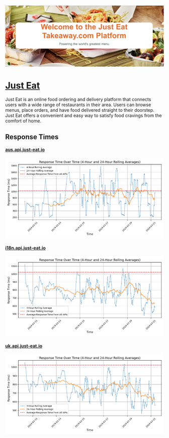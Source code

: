 [![Visit Just Eat](imagePreview.png)](https://developers.just-eat.com)

# [Just Eat](https://developers.just-eat.com)

Just Eat is an online food ordering and delivery platform that connects users with a wide range of restaurants in their area. Users can browse menus, place orders, and have food delivered straight to their doorstep. Just Eat offers a convenient and easy way to satisfy food cravings from the comfort of home.

## Response Times

#### [aus.api.just-eat.io](https://aus.api.just-eat.io)

![aus.api.just-eat.io](response-time-charts/aus.api.just-eat.io.png)
#### [i18n.api.just-eat.io](https://i18n.api.just-eat.io)

![i18n.api.just-eat.io](response-time-charts/i18n.api.just-eat.io.png)
#### [uk.api.just-eat.io](https://uk.api.just-eat.io)

![uk.api.just-eat.io](response-time-charts/uk.api.just-eat.io.png)

